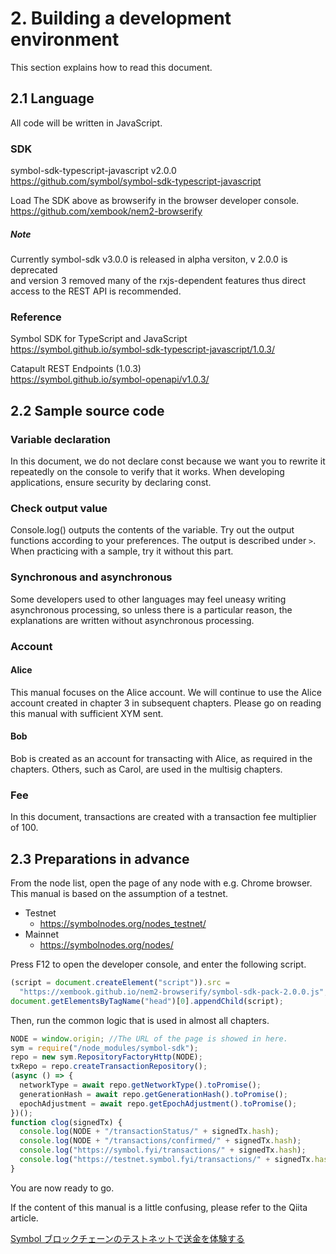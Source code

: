 # 2. Building a development environment

This section explains how to read this document.

## 2.1 Language

All code will be written in JavaScript.

### SDK

symbol-sdk-typescript-javascript v2.0.0  
https://github.com/symbol/symbol-sdk-typescript-javascript

Load The SDK above as browserify in the browser developer console.  
https://github.com/xembook/nem2-browserify

##### Note

Currently symbol-sdk v3.0.0 is released in alpha versiton, v 2.0.0 is deprecated  
and version 3 removed many of the rxjs-dependent features thus direct access to the REST API is recommended.

### Reference

Symbol SDK for TypeScript and JavaScript  
https://symbol.github.io/symbol-sdk-typescript-javascript/1.0.3/

Catapult REST Endpoints (1.0.3)  
https://symbol.github.io/symbol-openapi/v1.0.3/

## 2.2 Sample source code

### Variable declaration

In this document, we do not declare const because we want you to rewrite it repeatedly on the console to verify that it works. When developing applications, ensure security by declaring const.

### Check output value

Console.log() outputs the contents of the variable. Try out the output functions according to your preferences.  The output is described under `>`. When practicing with a sample, try it without this part.
 
### Synchronous and asynchronous

Some developers used to other languages may feel uneasy writing asynchronous processing, so unless there is a particular reason, the explanations are written without asynchronous processing.

### Account

#### Alice

This manual focuses on the Alice account. We will continue to use the Alice account created in chapter 3 in subsequent chapters. Please go on reading this manual with sufficient XYM sent.

#### Bob

Bob is created as an account for transacting with Alice, as required in the chapters. Others, such as Carol, are used in the multisig chapters.

### Fee

In this document, transactions are created with a transaction fee multiplier of 100.

## 2.3 Preparations in advance

From the node list, open the page of any node with e.g. Chrome browser. This manual is based on the assumption of a testnet.

- Testnet
  - https://symbolnodes.org/nodes_testnet/
- Mainnet
  - https://symbolnodes.org/nodes/

Press F12 to open the developer console, and enter the following script.

```js
(script = document.createElement("script")).src =
  "https://xembook.github.io/nem2-browserify/symbol-sdk-pack-2.0.0.js";
document.getElementsByTagName("head")[0].appendChild(script);
```

Then, run the common logic that is used in almost all chapters.

```js
NODE = window.origin; //The URL of the page is showed in here.
sym = require("/node_modules/symbol-sdk");
repo = new sym.RepositoryFactoryHttp(NODE);
txRepo = repo.createTransactionRepository();
(async () => {
  networkType = await repo.getNetworkType().toPromise();
  generationHash = await repo.getGenerationHash().toPromise();
  epochAdjustment = await repo.getEpochAdjustment().toPromise();
})();
function clog(signedTx) {
  console.log(NODE + "/transactionStatus/" + signedTx.hash);
  console.log(NODE + "/transactions/confirmed/" + signedTx.hash);
  console.log("https://symbol.fyi/transactions/" + signedTx.hash);
  console.log("https://testnet.symbol.fyi/transactions/" + signedTx.hash);
}
```

You are now ready to go.

If the content of this manual is a little confusing, please refer to the Qiita article.

[Symbol ブロックチェーンのテストネットで送金を体験する](https://qiita.com/nem_takanobu/items/e2b1f0aafe7a2df0fe1b)
